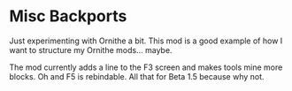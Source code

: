 # Misc Backports

Just experimenting with Ornithe a bit.
This mod is a good example of how I want to structure my Ornithe mods… maybe.

The mod currently adds a line to the F3 screen and makes tools mine more
blocks.
Oh and F5 is rebindable.
All that for Beta 1.5 because why not.
